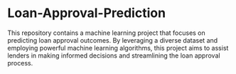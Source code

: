 # Loan-Approval-Prediction
This repository contains a machine learning project that focuses on predicting loan approval outcomes. By leveraging a diverse dataset and employing powerful machine learning algorithms, this project aims to assist lenders in making informed decisions and streamlining the loan approval process.

